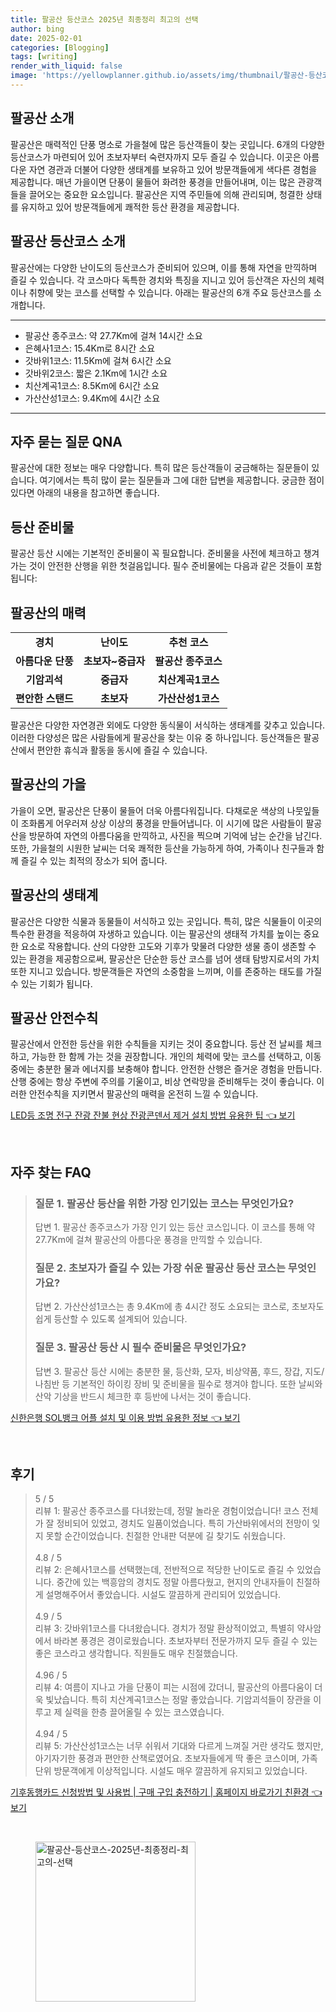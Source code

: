 ```yaml
---
title: 팔공산 등산코스 2025년 최종정리 최고의 선택
author: bing
date: 2025-02-01
categories: [Blogging]
tags: [writing]
render_with_liquid: false
image: 'https://yellowplanner.github.io/assets/img/thumbnail/팔공산-등산코스-2025년-최종정리-최고의-선택.webp'
---
```



<h2 id='팔공산_소개'>팔공산 소개</h2>

<p>팔공산은 매력적인 단풍 명소로 가을철에 많은 등산객들이 찾는 곳입니다. 6개의 다양한 등산코스가 마련되어 있어 초보자부터 숙련자까지 모두 즐길 수 있습니다. 이곳은 아름다운 자연 경관과 더불어 다양한 생태계를 보유하고 있어 방문객들에게 색다른 경험을 제공합니다. 매년 가을이면 단풍이 물들어 화려한 풍경을 만들어내며, 이는 많은 관광객들을 끌어오는 중요한 요소입니다. 팔공산은 지역 주민들에 의해 관리되며, 청결한 상태를 유지하고 있어 방문객들에게 쾌적한 등산 환경을 제공합니다.</p>

<h2 id='팔공산_등산코스_소개'>팔공산 등산코스 소개</h2>

<p>팔공산에는 다양한 난이도의 등산코스가 준비되어 있으며, 이를 통해 자연을 만끽하며 즐길 수 있습니다. 각 코스마다 독특한 경치와 특징을 지니고 있어 등산객은 자신의 체력이나 취향에 맞는 코스를 선택할 수 있습니다. 아래는 팔공산의 6개 주요 등산코스를 소개합니다.</p>

<hr />

<ul>
    <li>팔공산 종주코스: 약 27.7Km에 걸쳐 14시간 소요</li>
    <li>은혜사1코스: 15.4Km로 8시간 소요</li>
    <li>갓바위1코스: 11.5Km에 걸쳐 6시간 소요</li>
    <li>갓바위2코스: 짧은 2.1Km에 1시간 소요</li>
    <li>치산계곡1코스: 8.5Km에 6시간 소요</li>
    <li>가산산성1코스: 9.4Km에 4시간 소요</li>
</ul>

<hr />

<h2 id='자주_묻는_질문_QNA'>자주 묻는 질문 QNA</h2>

<p>팔공산에 대한 정보는 매우 다양합니다. 특히 많은 등산객들이 궁금해하는 질문들이 있습니다. 여기에서는 특히 많이 묻는 질문들과 그에 대한 답변을 제공합니다. 궁금한 점이 있다면 아래의 내용을 참고하면 좋습니다.</p>

<h2 id='등산_준비물'>등산 준비물</h2>

<p>팔공산 등산 시에는 기본적인 준비물이 꼭 필요합니다. 준비물을 사전에 체크하고 챙겨가는 것이 안전한 산행을 위한 첫걸음입니다. 필수 준비물에는 다음과 같은 것들이 포함됩니다:</p>

<h2 id='팔공산_매력'>팔공산의 매력</h2>

<table>
    <tr>
        <td style="text-align: center; height: 17px;"><b>경치</b></td>
        <td style="text-align: center; height: 17px;"><b>난이도</b></td>
        <td style="text-align: center; height: 17px;"><b>추천 코스</b></td>
    </tr>
    <tr>
        <td style="text-align: center; height: 17px;"><b>아름다운 단풍</b></td>
        <td style="text-align: center; height: 17px;"><b>초보자~중급자</b></td>
        <td style="text-align: center; height: 17px;"><b>팔공산 종주코스</b></td>
    </tr>
    <tr>
        <td style="text-align: center; height: 17px;"><b>기암괴석</b></td>
        <td style="text-align: center; height: 17px;"><b>중급자</b></td>
        <td style="text-align: center; height: 17px;"><b>치산계곡1코스</b></td>
    </tr>
    <tr>
        <td style="text-align: center; height: 17px;"><b>편안한 스탠드</b></td>
        <td style="text-align: center; height: 17px;"><b>초보자</b></td>
        <td style="text-align: center; height: 17px;"><b>가산산성1코스</b></td>
    </tr>
</table>

<p>팔공산은 다양한 자연경관 외에도 다양한 동식물이 서식하는 생태계를 갖추고 있습니다. 이러한 다양성은 많은 사람들에게 팔공산을 찾는 이유 중 하나입니다. 등산객들은 팔공산에서 편안한 휴식과 활동을 동시에 즐길 수 있습니다.</p>

<h2 id='팔공산의_가을'>팔공산의 가을</h2>

<p>가을이 오면, 팔공산은 단풍이 물들어 더욱 아름다워집니다. 다채로운 색상의 나뭇잎들이 조화롭게 어우러져 상상 이상의 풍경을 만들어냅니다. 이 시기에 많은 사람들이 팔공산을 방문하여 자연의 아름다움을 만끽하고, 사진을 찍으며 기억에 남는 순간을 남긴다. 또한, 가을철의 시원한 날씨는 더욱 쾌적한 등산을 가능하게 하여, 가족이나 친구들과 함께 즐길 수 있는 최적의 장소가 되어 줍니다.</p>

<h2 id='팔공산의_생태계'>팔공산의 생태계</h2>

<p>팔공산은 다양한 식물과 동물들이 서식하고 있는 곳입니다. 특히, 많은 식물들이 이곳의 특수한 환경을 적응하여 자생하고 있습니다. 이는 팔공산의 생태적 가치를 높이는 중요한 요소로 작용합니다. 산의 다양한 고도와 기후가 맞물려 다양한 생물 종이 생존할 수 있는 환경을 제공함으로써, 팔공산은 단순한 등산 코스를 넘어 생태 탐방지로서의 가치 또한 지니고 있습니다. 방문객들은 자연의 소중함을 느끼며, 이를 존중하는 태도를 가질 수 있는 기회가 됩니다.</p>

<h2 id='팔공산_안전수칙'>팔공산 안전수칙</h2>

<p>팔공산에서 안전한 등산을 위한 수칙들을 지키는 것이 중요합니다. 등산 전 날씨를 체크하고, 가능한 한 함께 가는 것을 권장합니다. 개인의 체력에 맞는 코스를 선택하고, 이동 중에는 충분한 물과 에너지를 보충해야 합니다. 안전한 산행은 즐거운 경험을 만듭니다. 산행 중에는 항상 주변에 주의를 기울이고, 비상 연락망을 준비해두는 것이 좋습니다. 이러한 안전수칙을 지키면서 팔공산의 매력을 온전히 느낄 수 있습니다.</p>


<p><a class="click-button" title="LED등 조명 전구 잔광 잔불 현상 잔광콘덴서 제거 설치 방법 유용한 팁" href="https://yellowplanner.github.io/posts/LED%EB%93%B1-%EC%A1%B0%EB%AA%85-%EC%A0%84%EA%B5%AC-%EC%9E%94%EA%B4%91-%EC%9E%94%EB%B6%88-%ED%98%84%EC%83%81-%EC%9E%94%EA%B4%91%EC%BD%98%EB%8D%B4%EC%84%9C-%EC%A0%9C%EA%B1%B0-%EC%84%A4%EC%B9%98-%EB%B0%A9%EB%B2%95-%EC%9C%A0%EC%9A%A9%ED%95%9C-%ED%8C%81/" rel="dofollow">LED등 조명 전구 잔광 잔불 현상 잔광콘덴서 제거 설치 방법 유용한 팁 👈 보기</a></p><br>
<h2 id='자주_찾는_FAQ'>자주 찾는 FAQ</h2>
<div itemscope="" itemtype="https://schema.org/FAQPage"> 
<blockquote> 
<div itemscope="" itemprop="mainEntity" itemtype="https://schema.org/Question"> 
<h3 itemprop="name">질문 1. 팔공산 등산을 위한 가장 인기있는 코스는 무엇인가요?</h3> 
<div itemscope="" itemprop="acceptedAnswer" itemtype="https://schema.org/Answer"> 
<span itemprop="text"> 
<p>답변 1. 팔공산 종주코스가 가장 인기 있는 등산 코스입니다. 이 코스를 통해 약 27.7Km에 걸쳐 팔공산의 아름다운 풍경을 만끽할 수 있습니다.</p> 
</span> 
</div> 
</div> 
<div itemscope="" itemprop="mainEntity" itemtype="https://schema.org/Question"> 
<h3 itemprop="name">질문 2. 초보자가 즐길 수 있는 가장 쉬운 팔공산 등산 코스는 무엇인가요?</h3> 
<div itemscope="" itemprop="acceptedAnswer" itemtype="https://schema.org/Answer"> 
<span itemprop="text"> 
<p>답변 2. 가산산성1코스는 총 9.4Km에 총 4시간 정도 소요되는 코스로, 초보자도 쉽게 등산할 수 있도록 설계되어 있습니다.</p> 
</span> 
</div> 
</div> 
<div itemscope="" itemprop="mainEntity" itemtype="https://schema.org/Question"> 
<h3 itemprop="name">질문 3. 팔공산 등산 시 필수 준비물은 무엇인가요?</h3> 
<div itemscope="" itemprop="acceptedAnswer" itemtype="https://schema.org/Answer"> 
<span itemprop="text"> 
<p>답변 3. 팔공산 등산 시에는 충분한 물, 등산화, 모자, 비상약품, 후드, 장갑, 지도/나침반 등 기본적인 하이킹 장비 및 준비물을 필수로 챙겨야 합니다. 또한 날씨와 산악 기상을 반드시 체크한 후 등반에 나서는 것이 좋습니다.</p> 
</span> 
</div> 
</div> 
</blockquote> 
</div>
<p><a class="click-button" title="신한은행 SOL뱅크 어플 설치 및 이용 방법 유용한 정보" href="https://yellowplanner.github.io/posts/%EC%8B%A0%ED%95%9C%EC%9D%80%ED%96%89-SOL%EB%B1%85%ED%81%AC-%EC%96%B4%ED%94%8C-%EC%84%A4%EC%B9%98-%EB%B0%8F-%EC%9D%B4%EC%9A%A9-%EB%B0%A9%EB%B2%95-%EC%9C%A0%EC%9A%A9%ED%95%9C-%EC%A0%95%EB%B3%B4/" rel="dofollow">신한은행 SOL뱅크 어플 설치 및 이용 방법 유용한 정보 👈 보기</a></p><br>
<h2 id='후기'>후기</h2>
<div itemscope itemtype="https://schema.org/Product">
  <blockquote>
  <div itemprop="review" itemscope itemtype="https://schema.org/Review">
      <div itemprop="reviewRating" itemscope itemtype="https://schema.org/Rating"> <span itemprop="ratingValue">5</span> / <span itemprop="bestRating">5</span> </div>
      <span itemprop="reviewBody">리뷰 1: 팔공산 종주코스를 다녀왔는데, 정말 놀라운 경험이었습니다! 코스 전체가 잘 정비되어 있었고, 경치도 일품이었습니다. 특히 가산바위에서의 전망이 잊지 못할 순간이었습니다. 친절한 안내판 덕분에 길 찾기도 쉬웠습니다.</span>
  </div>
  <br>
  <div itemprop="review" itemscope itemtype="https://schema.org/Review">
      <div itemprop="reviewRating" itemscope itemtype="https://schema.org/Rating"> <span itemprop="ratingValue">4.8</span> / <span itemprop="bestRating">5</span> </div>
      <span itemprop="reviewBody">리뷰 2: 은혜사1코스를 선택했는데, 전반적으로 적당한 난이도로 즐길 수 있었습니다. 중간에 있는 백흥암의 경치도 정말 아름다웠고, 현지의 안내자들이 친절하게 설명해주어서 좋았습니다. 시설도 깔끔하게 관리되어 있었습니다.</span>
  </div>
  <br>
  <div itemprop="review" itemscope itemtype="https://schema.org/Review">
      <div itemprop="reviewRating" itemscope itemtype="https://schema.org/Rating"> <span itemprop="ratingValue">4.9</span> / <span itemprop="bestRating">5</span> </div>
      <span itemprop="reviewBody">리뷰 3: 갓바위1코스를 다녀왔습니다. 경치가 정말 환상적이었고, 특별히 약사암에서 바라본 풍경은 경이로웠습니다. 초보자부터 전문가까지 모두 즐길 수 있는 좋은 코스라고 생각합니다. 직원들도 매우 친절했습니다.</span>
  </div>
  <br>
  <div itemprop="review" itemscope itemtype="https://schema.org/Review">
      <div itemprop="reviewRating" itemscope itemtype="https://schema.org/Rating"> <span itemprop="ratingValue">4.96</span> / <span itemprop="bestRating">5</span> </div>
      <span itemprop="reviewBody">리뷰 4: 여름이 지나고 가을 단풍이 피는 시점에 갔더니, 팔공산의 아름다움이 더욱 빛났습니다. 특히 치산계곡1코스는 정말 좋았습니다. 기암괴석들이 장관을 이루고 제 실력을 한층 끌어올릴 수 있는 코스였습니다.</span>
  </div>
  <br>
  <div itemprop="review" itemscope itemtype="https://schema.org/Review">
      <div itemprop="reviewRating" itemscope itemtype="https://schema.org/Rating"> <span itemprop="ratingValue">4.94</span> / <span itemprop="bestRating">5</span> </div>
      <span itemprop="reviewBody">리뷰 5: 가산산성1코스는 너무 쉬워서 기대와 다르게 느껴질 거란 생각도 했지만, 아기자기한 풍경과 편안한 산책로였어요. 초보자들에게 딱 좋은 코스이며, 가족 단위 방문객에게 이상적입니다. 시설도 매우 깔끔하게 유지되고 있었습니다.</span>
  </div>
  </blockquote>
</div>
<p><a class="click-button" title="기후동행카드 신청방법 및 사용법 | 구매 구입 충전하기 | 홈페이지 바로가기 친환경" href="https://yellowplanner.github.io/posts/%EA%B8%B0%ED%9B%84%EB%8F%99%ED%96%89%EC%B9%B4%EB%93%9C-%EC%8B%A0%EC%B2%AD%EB%B0%A9%EB%B2%95-%EB%B0%8F-%EC%82%AC%EC%9A%A9%EB%B2%95-%EA%B5%AC%EB%A7%A4-%EA%B5%AC%EC%9E%85-%EC%B6%A9%EC%A0%84%ED%95%98%EA%B8%B0-%ED%99%88%ED%8E%98%EC%9D%B4%EC%A7%80-%EB%B0%94%EB%A1%9C%EA%B0%80%EA%B8%B0-%EC%B9%9C%ED%99%98%EA%B2%BD/" rel="dofollow">기후동행카드 신청방법 및 사용법 | 구매 구입 충전하기 | 홈페이지 바로가기 친환경 👈 보기</a></p><br>
<figure class="image"><img src="https://yellowplanner.github.io/assets/img/thumbnail/팔공산-등산코스-2025년-최종정리-최고의-선택.webp" alt="팔공산-등산코스-2025년-최종정리-최고의-선택" width="256" height="256"></figure>